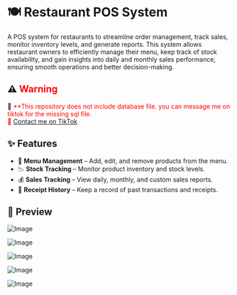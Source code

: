 # 🍽️ Restaurant POS System  

A POS system for restaurants to streamline order management, track sales, monitor inventory levels, and generate reports. This system allows restaurant owners to efficiently manage their menu, keep track of stock availability, and gain insights into daily and monthly sales performance, ensuring smooth operations and better decision-making.  


## ⚠️ <span style="color:red">Warning</span>  

🚨 <span style="color:red">**This repository does not include database file. you can message me on tiktok for the missing sql file.  
🔗 [Contact me on TikTok](https://www.tiktok.com/@krelq)  

## ✨ Features  

- 🍔 **Menu Management** – Add, edit, and remove products from the menu.  
- 📉 **Stock Tracking** – Monitor product inventory and stock levels.  
- 💰 **Sales Tracking** – View daily, monthly, and custom sales reports.  
- 🧾 **Receipt History** – Keep a record of past transactions and receipts.  

## 📸 Preview  

![Image](https://github.com/user-attachments/assets/d712fa13-106c-4b0c-91c0-62a0ff81fcf4)

![Image](https://github.com/user-attachments/assets/19e985eb-634e-4e0a-b915-b16ae53122d3)

![Image](https://github.com/user-attachments/assets/e6d298af-409e-4a5a-b126-66686a230f6d)

![Image](https://github.com/user-attachments/assets/a60ef652-6c0d-4498-9110-be730d9b885c)

![Image](https://github.com/user-attachments/assets/a27338b1-8064-45e7-be4d-528dd3456f1e)





